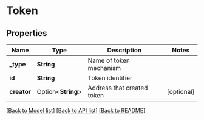 # Token

## Properties

Name | Type | Description | Notes
------------ | ------------- | ------------- | -------------
**_type** | **String** | Name of token mechanism | 
**id** | **String** | Token identifier | 
**creator** | Option<**String**> | Address that created token | [optional]

[[Back to Model list]](../README.md#documentation-for-models) [[Back to API list]](../README.md#documentation-for-api-endpoints) [[Back to README]](../README.md)


